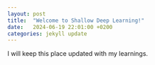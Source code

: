 ```yaml
---
layout: post
title:  "Welcome to Shallow Deep Learning!"
date:   2024-06-19 22:01:00 +0200
categories: jekyll update
---
```

I will keep this place updated with my learnings.

